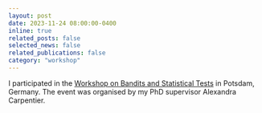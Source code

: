 ```yaml
---
layout: post
date: 2023-11-24 08:00:00-0400
inline: true
related_posts: false
selected_news: false
related_publications: false
category: "workshop"
---
```

I participated in the <a href="https://www.cvernade.com/workshops/workshop-tests-and-bandits-in-potsdam-2023">Workshop on Bandits and Statistical Tests</a> in Potsdam, Germany. The event was organised by my PhD supervisor Alexandra Carpentier. 
